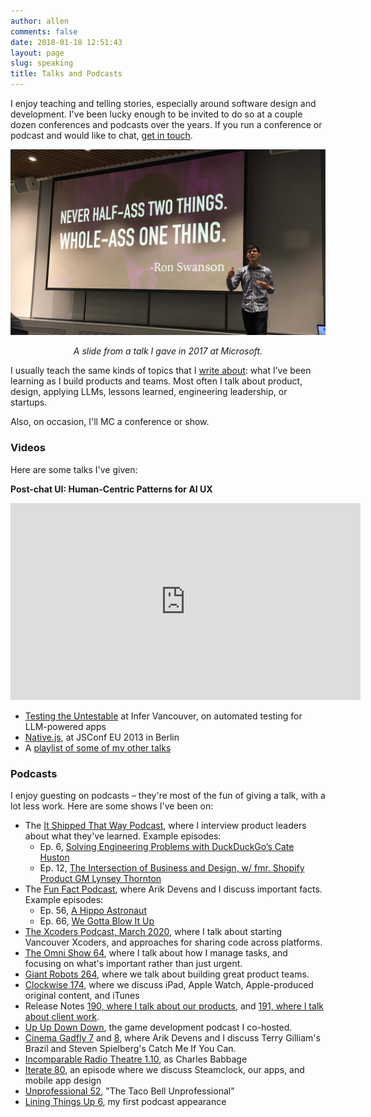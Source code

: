 ```yaml
---
author: allen
comments: false
date: 2018-01-18 12:51:43
layout: page
slug: speaking
title: Talks and Podcasts
---
```


I enjoy teaching and telling stories, especially around software design and development. I've been lucky enough to be invited to do so at a couple dozen conferences and podcasts over the years. If you run a conference or podcast and would like to chat, [get in touch](/contact/).

<img src='/images/allen-speaking.jpg' />
<p style='text-align: center; font-style: italic;'>A slide from a talk I gave in 2017 at Microsoft.</p>

I usually teach the same kinds of topics that I [write about](/archive): what I’ve been learning as I build products and teams. Most often I talk about product, design, applying LLMs, lessons learned, engineering leadership, or startups.

Also, on occasion, I'll MC a conference or show. 

### Videos

Here are some talks I've given:

**Post-chat UI: Human-Centric Patterns for AI UX**

<div class='videoWrapper'>
<iframe width="560" height="315" src="https://youtu.be/mRqBjKFyfLc?si=jlvgJeQmsi_2g7_8" title="YouTube - Allen Pike, UX for AI apps" frameborder="0" allow="accelerometer; autoplay; clipboard-write; encrypted-media; gyroscope; picture-in-picture" allowfullscreen></iframe>
</div>

- [Testing the Untestable](https://www.youtube.com/watch?v=ZwcN-APT_gE&list=PLRFogIqRBGy_9XPJd37m57v_daaivqiRr&index=2&t=614s) at Infer Vancouver, on automated testing for LLM-powered apps
- [Native.js](https://www.youtube.com/watch?v=5LUkHss6CAw&list=PLRFogIqRBGy_9XPJd37m57v_daaivqiRr&index=6), at JSConf EU 2013 in Berlin
- A [playlist of some of my other talks](https://www.youtube.com/playlist?list=PLRFogIqRBGy_9XPJd37m57v_daaivqiRr)

### Podcasts

I enjoy guesting on podcasts &ndash; they're most of the fun of giving a talk, with a lot less work. Here are some shows I've been on:

* The [It Shipped That Way Podcast](https://www.itshipped.fm/), where I interview product leaders about what they've learned. Example episodes:
  * Ep. 6, [Solving Engineering Problems with DuckDuckGo’s Cate Huston](https://www.itshipped.fm/episodes/4)
  * Ep. 12, [The Intersection of Business and Design, w/ fmr. Shopify Product GM Lynsey Thornton](https://www.itshipped.fm/episodes/12)
* The [Fun Fact Podcast](https://funfact.fm), where Arik Devens and I discuss important facts. Example episodes:
  * Ep. 56, [A Hippo Astronaut](https://funfact.fm/episodes/56) 
  * Ep. 66, [We Gotta Blow It Up](https://funfact.fm/episodes/66)
* [The Xcoders Podcast, March 2020](https://xcoders.org/2020/03/19/xcoders-podcast-march.html), where I talk about starting Vancouver Xcoders, and approaches for sharing code across platforms.
* [The Omni Show 64](https://theomnishow.omnigroup.com/episode/how-allen-pike-uses-omnifocus-to-run-steamclock), where I talk about how I manage tasks, and focusing on what's important rather than just urgent.
* [Giant Robots 264](http://giantrobots.fm/264), where we talk about building great product teams.
* [Clockwise 174](https://www.relay.fm/clockwise/174), where we discuss iPad, Apple Watch, Apple-produced original content, and iTunes
* Release Notes [190, where I talk about our products](https://releasenotes.tv/190-allen-pike-part-1/), and [191, where I talk about client work](https://releasenotes.tv/191-allen-pike-part-2/).
* [Up Up Down Down](http://upup.fm), the game development podcast I co-hosted.
* [Cinema Gadfly 7](http://cinemagadfly.com/podcast/s1e7.html) and [8](http://cinemagadfly.com/podcast/s1e8.html), where Arik Devens and I discuss Terry Gilliam's Brazil and Steven Spielberg's Catch Me If You Can.
* [Incomparable Radio Theatre 1.10](https://www.theincomparable.com/radio/1.10/index.php), as Charles Babbage
* [Iterate 80](http://www.imore.com/iterate-80-allen-pike-party-monster), an episode where we discuss Steamclock, our apps, and mobile app design
* [Unprofessional 52](http://unprofesh.com/blog/2013/8/8/52-the-taco-bell-unprofessional-allen-pike), "The Taco Bell Unprofessional"
* [Lining Things Up 6](http://liningthingsup.com/#06-Allen-Pike), my first podcast appearance

